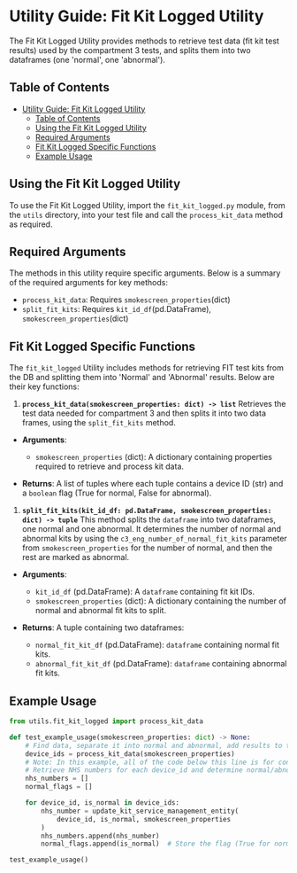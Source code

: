# Utility Guide: Fit Kit Logged Utility

The Fit Kit Logged Utility provides methods to retrieve test data (fit kit test results) used by the compartment 3 tests, and splits them into two dataframes (one 'normal', one 'abnormal').

## Table of Contents

- [Utility Guide: Fit Kit Logged Utility](#utility-guide-fit-kit-logged-utility)
  - [Table of Contents](#table-of-contents)
  - [Using the Fit Kit Logged Utility](#using-the-fit-kit-logged-utility)
  - [Required Arguments](#required-arguments)
  - [Fit Kit Logged Specific Functions](#fit-kit-logged-specific-functions)
  - [Example Usage](#example-usage)

## Using the Fit Kit Logged Utility

To use the Fit Kit Logged Utility, import the `fit_kit_logged.py` module, from the `utils` directory, into your test file and call the `process_kit_data` method as required.

## Required Arguments

The methods in this utility require specific arguments. Below is a summary of the required arguments for key methods:

- `process_kit_data`: Requires `smokescreen_properties`(dict)
- `split_fit_kits`: Requires `kit_id_df`(pd.DataFrame), `smokescreen_properties`(dict)

## Fit Kit Logged Specific Functions

The `fit_kit_logged` Utility includes methods for retrieving FIT test kits from the DB and splitting them into 'Normal' and 'Abnormal' results. Below are their key functions:

1. **`process_kit_data(smokescreen_properties: dict) -> list`**
Retrieves the test data needed for compartment 3 and then splits it into two data frames, using the `split_fit_kits` method.

- **Arguments**:
  - `smokescreen_properties` (dict): A dictionary containing properties required to retrieve and process kit data.

- **Returns**:
  A list of tuples where each tuple contains a device ID (str) and a `boolean` flag (True for normal, False for abnormal).

1. **`split_fit_kits(kit_id_df: pd.DataFrame, smokescreen_properties: dict) -> tuple`**
This method splits the `dataframe` into two dataframes, one normal and one abnormal. It determines the number of normal and abnormal kits by using the `c3_eng_number_of_normal_fit_kits` parameter from `smokescreen_properties` for the number of normal, and then the rest are marked as abnormal.

- **Arguments**:
  - `kit_id_df` (pd.DataFrame): A `dataframe` containing fit kit IDs.
  - `smokescreen_properties` (dict): A dictionary containing the number of normal and abnormal fit kits to split.

- **Returns**:
  A tuple containing two dataframes:
  - `normal_fit_kit_df` (pd.DataFrame): `dataframe` containing normal fit kits.
  - `abnormal_fit_kit_df` (pd.DataFrame): `dataframe` containing abnormal fit kits.

## Example Usage

```python
from utils.fit_kit_logged import process_kit_data

def test_example_usage(smokescreen_properties: dict) -> None:
    # Find data, separate it into normal and abnormal, add results to the test records in the KIT_QUEUE table (i.e. mimic receiving results from the middleware) and get device IDs and their flags.
    device_ids = process_kit_data(smokescreen_properties)
    # Note: In this example, all of the code below this line is for context only and uses functions from other utilities.
    # Retrieve NHS numbers for each device_id and determine normal/abnormal status
    nhs_numbers = []
    normal_flags = []

    for device_id, is_normal in device_ids:
        nhs_number = update_kit_service_management_entity(
            device_id, is_normal, smokescreen_properties
        )
        nhs_numbers.append(nhs_number)
        normal_flags.append(is_normal)  # Store the flag (True for normal, False for abnormal).

test_example_usage()
```
